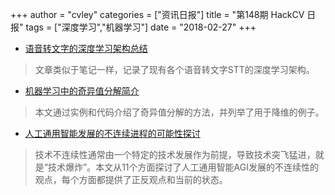 +++
author = "cvley"
categories = ["资讯日报"]
title = "第148期 HackCV 日报"
tags = ["深度学习","机器学习"]
date = "2018-02-27"
+++

- [语音转文字的深度学习架构总结](http://www.erogol.com/speech-text-deep-learning-architectures/?from=hackcv&hmsr=hackcv.com&utm_medium=hackcv.com&utm_source=hackcv.com)

> 文章类似于笔记一样，记录了现有各个语音转文字STT的深度学习架构。

- [机器学习中的奇异值分解简介](https://machinelearningmastery.com/singular-value-decomposition-for-machine-learning/?from=hackcv&hmsr=hackcv.com&utm_medium=hackcv.com&utm_source=hackcv.com)

> 本文通过实例和代码介绍了奇异值分解的方法，并列举了用于降维的例子。

- [人工通用智能发展的不连续进程的可能性探讨](https://aiimpacts.org/likelihood-of-discontinuous-progress-around-the-development-of-agi/?from=hackcv&hmsr=hackcv.com&utm_medium=hackcv.com&utm_source=hackcv.com)

> 技术不连续性通常由一个特定的技术发展作为前提，导致技术突飞猛进，就是“技术爆炸”。本文从11个方面探讨了人工通用智能AGI发展的不连续性的观点，每个方面都提供了正反观点和当前的状态。

